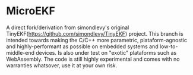 # MicroEKF
A direct fork/derivation from simondlevy's original TinyEKF(https://github.com/simondlevy/TinyEKF) project. 
This branch is intended towards making the C/C++ more parametric, plataform-agnostic and highly-performant as possible on embedded systems and low-to-middle-end devices. Is also under test on "exotic" plataforms such as WebAssembly.
The code is still highly experimental and comes with no warranties whatsover, use it at your own risk.
